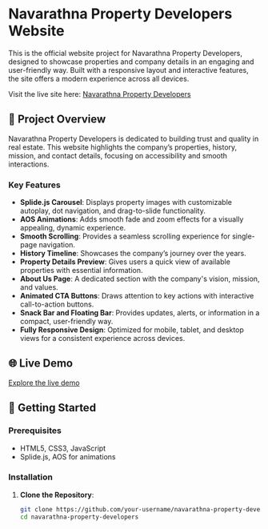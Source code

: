 # Navarathna Property Developers Website

This is the official website project for Navarathna Property Developers, designed to showcase properties and company details in an engaging and user-friendly way. Built with a responsive layout and interactive features, the site offers a modern experience across all devices.

Visit the live site here: [Navarathna Property Developers](https://navarathna-property.vercel.app/)

## 📑 Project Overview

Navarathna Property Developers is dedicated to building trust and quality in real estate. This website highlights the company’s properties, history, mission, and contact details, focusing on accessibility and smooth interactions.

### Key Features

- **Splide.js Carousel**: Displays property images with customizable autoplay, dot navigation, and drag-to-slide functionality.
- **AOS Animations**: Adds smooth fade and zoom effects for a visually appealing, dynamic experience.
- **Smooth Scrolling**: Provides a seamless scrolling experience for single-page navigation.
- **History Timeline**: Showcases the company’s journey over the years.
- **Property Details Preview**: Gives users a quick view of available properties with essential information.
- **About Us Page**: A dedicated section with the company's vision, mission, and values.
- **Animated CTA Buttons**: Draws attention to key actions with interactive call-to-action buttons.
- **Snack Bar and Floating Bar**: Provides updates, alerts, or information in a compact, user-friendly way.
- **Fully Responsive Design**: Optimized for mobile, tablet, and desktop views for a consistent experience across devices.

## 🌐 Live Demo

[Explore the live demo](https://navarathna-property.vercel.app/)

## 🚀 Getting Started

### Prerequisites

- HTML5, CSS3, JavaScript
- Splide.js, AOS for animations

### Installation

1. **Clone the Repository**:
   ```bash
   git clone https://github.com/your-username/navarathna-property-developers.git
   cd navarathna-property-developers
